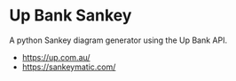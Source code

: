# Up Bank Sankey
A python Sankey diagram generator using the Up Bank API.

- https://up.com.au/
- https://sankeymatic.com/
